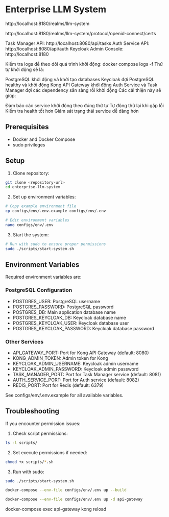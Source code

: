 # Enterprise LLM System

http://localhost:8180/realms/llm-system

http://localhost:8180/realms/llm-system/protocol/openid-connect/certs


Task Manager API: http://localhost:8080/api/tasks
Auth Service API: http://localhost:8080/api/auth
Keycloak Admin Console: http://localhost:8180

Kiểm tra logs để theo dõi quá trình khởi động:
docker compose logs -f
Thứ tự khởi động sẽ là:

PostgreSQL khởi động và khởi tạo databases
Keycloak đợi PostgreSQL healthy và khởi động
Kong API Gateway khởi động
Auth Service và Task Manager đợi các dependency sẵn sàng rồi khởi động
Các cải thiện này sẽ giúp:

Đảm bảo các service khởi động theo đúng thứ tự
Tự động thử lại khi gặp lỗi
Kiểm tra health tốt hơn
Giám sát trạng thái service dễ dàng hơn

## Prerequisites

- Docker and Docker Compose
- sudo privileges

## Setup

1. Clone repository:
```bash
git clone <repository-url>
cd enterprise-llm-system
```

2. Set up environment variables:
```bash
# Copy example environment file
cp configs/env/.env.example configs/env/.env

# Edit environment variables
nano configs/env/.env
```

3. Start the system:
```bash
# Run with sudo to ensure proper permissions
sudo ./scripts/start-system.sh
```

## Environment Variables

Required environment variables are:

### PostgreSQL Configuration
- POSTGRES_USER: PostgreSQL username
- POSTGRES_PASSWORD: PostgreSQL password
- POSTGRES_DB: Main application database name
- POSTGRES_KEYCLOAK_DB: Keycloak database name
- POSTGRES_KEYCLOAK_USER: Keycloak database user
- POSTGRES_KEYCLOAK_PASSWORD: Keycloak database password

### Other Services
- API_GATEWAY_PORT: Port for Kong API Gateway (default: 8080)
- KONG_ADMIN_TOKEN: Admin token for Kong
- KEYCLOAK_ADMIN_USERNAME: Keycloak admin username
- KEYCLOAK_ADMIN_PASSWORD: Keycloak admin password
- TASK_MANAGER_PORT: Port for Task Manager service (default: 8081)
- AUTH_SERVICE_PORT: Port for Auth service (default: 8082)
- REDIS_PORT: Port for Redis (default: 6379)

See configs/env/.env.example for all available variables.

## Troubleshooting

If you encounter permission issues:

1. Check script permissions:
```bash
ls -l scripts/
```

2. Set execute permissions if needed:
```bash
chmod +x scripts/*.sh
```

3. Run with sudo:
```bash
sudo ./scripts/start-system.sh
``` 

```bash
docker-compose --env-file configs/env/.env up --build 

docker-compose --env-file configs/env/.env up -d api-gateway
```

docker-compose exec api-gateway kong reload